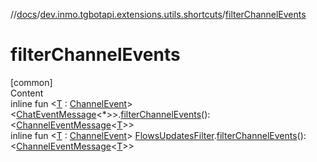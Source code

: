 //[docs](../../index.md)/[dev.inmo.tgbotapi.extensions.utils.shortcuts](index.md)/[filterChannelEvents](filter-channel-events.md)



# filterChannelEvents  
[common]  
Content  
inline fun <[T](filter-channel-events.md) : [ChannelEvent](../dev.inmo.tgbotapi.types.message.ChatEvents.abstracts/-channel-event/index.md)> <[ChatEventMessage](../dev.inmo.tgbotapi.types.message.abstracts/-chat-event-message/index.md)<*>>.[filterChannelEvents](filter-channel-events.md)(): <[ChannelEventMessage](../dev.inmo.tgbotapi.types.message/-channel-event-message/index.md)<[T](filter-channel-events.md)>>  
inline fun <[T](filter-channel-events.md) : [ChannelEvent](../dev.inmo.tgbotapi.types.message.ChatEvents.abstracts/-channel-event/index.md)> [FlowsUpdatesFilter](../dev.inmo.tgbotapi.updateshandlers/-flows-updates-filter/index.md).[filterChannelEvents](filter-channel-events.md)(): <[ChannelEventMessage](../dev.inmo.tgbotapi.types.message/-channel-event-message/index.md)<[T](filter-channel-events.md)>>  



